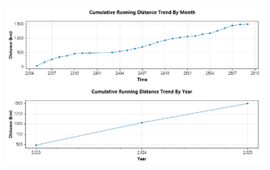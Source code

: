 
![Monthly](https://github.com/prime167/MyRunningLog/blob/main/data/CumulativeTrendByMonth.png)
![Yearly](https://github.com/prime167/MyRunningLog/blob/main/data/CumulativeTrendByYear.png)
